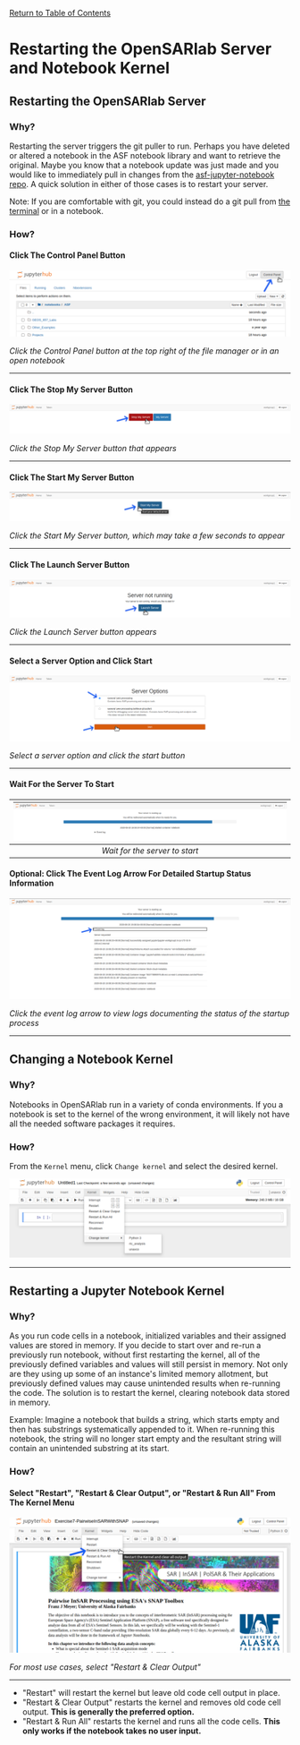 [Return to Table of Contents](../user.md)

# Restarting the OpenSARlab Server and Notebook Kernel

## Restarting the OpenSARlab Server
### Why?
Restarting the server triggers the git puller to run. Perhaps you have deleted or altered a notebook in the ASF notebook library and want to retrieve the original. Maybe you know that a notebook update was just made and you would like to immediately pull in changes from the [asf-jupyter-notebook repo](https://github.com/asfadmin/asf-jupyter-notebooks). A quick solution in either of those cases is to restart your server.

Note: If you are comfortable with git, you could instead do a git pull from 
[the terminal](OpenSARlab_terminal.md) or in a notebook. 

### How?
#### Click The Control Panel Button

![Click the Control Panel button](../assets/control_panel.png)

*Click the Control Panel button at the top right of the file manager or in an open notebook*

---

#### Click The Stop My Server Button

![Click the Stop My Server button](../assets/stop_my_server.png)

*Click the Stop My Server button that appears*

---

#### Click The Start My Server Button

![Click the Start My Server button](../assets/start_my_server.png)

*Click the Start My Server button, which may take a few seconds to appear*

---

#### Click The Launch Server Button

![Click the Launch Server button](../assets/launch_server.png)

*Click the Launch Server button appears*

---

#### Select a Server Option and Click Start

![Select a server option and click the start button](../assets/server_options.png)

*Select a server option and click the start button*

---

#### Wait For the Server To Start

| ![Wait for the server to start](../assets/server_status.png) | 
|:-------------:|
| *Wait for the server to start* |

#### Optional: Click The Event Log Arrow For Detailed Startup Status Information

![Click the event log arrow](../assets/event_log.png)

*Click the event log arrow to view logs documenting the status of the startup process*

---

## Changing a Notebook Kernel

### Why?
Notebooks in OpenSARlab run in a variety of conda environments. If you a notebook is set to the kernel of the wrong environment, it will likely not have all the needed software packages it requires. 

### How?
From the `Kernel` menu, click `Change kernel` and select the desired kernel.

![From the `Kernel` menu, click `Change kernel` and select the desired kernel](../assets/change_kernel.png)

---

## Restarting a Jupyter Notebook Kernel
### Why?
As you run code cells in a notebook, initialized variables and their assigned values are stored in memory. If you decide to start over and re-run a previously run notebook, without first restarting the kernel, all of the previously defined variables and values will still persist in memory. Not only are they using up some of an instance's limited memory allotment, but previously defined values may cause unintended results when re-running the code. The solution is to restart the kernel, clearing notebook data stored in memory.

Example: Imagine a notebook that builds a string, which starts empty and then has substrings systematically appended to it. When re-running this notebook, the string will no longer start empty and the resultant string will contain an unintended substring at its start.

### How?
#### Select "Restart", "Restart & Clear Output", or "Restart & Run All" From The Kernel Menu

![Select restart and clear all from the kernel menu](../assets/restart_clear_all.png)

*For most use cases, select "Restart & Clear Output"*

---

- "Restart" will restart the kernel but leave old code cell output in place.
- "Restart & Clear Output" restarts the kernel and removes old code cell output. **This is generally the preferred option.**
- "Restart & Run All" restarts the kernel and runs all the code cells. **This only works if the notebook takes no user input.**